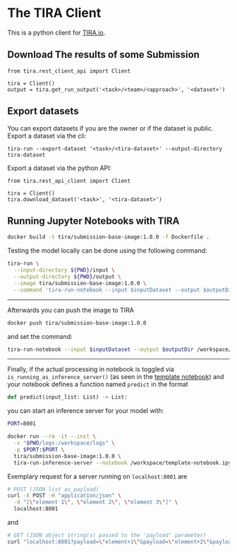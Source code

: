 # The TIRA Client

This is a python client for [TIRA.io](https://tira.io).

## Download The results of some Submission

```
from tira.rest_client_api import Client

tira = Client()
output = tira.get_run_output('<task>/<team>/<approach>', '<dataset>')
```
## Export datasets

You can export datasets if you are the owner or if the dataset is public.
Export a dataset via the cli:

```
tira-run --export-dataset '<task>/<tira-dataset>' --output-directory tira-dataset
```

Export a dataset via the python API:
```
from tira.rest_api_client import Client

tira = Client()
tira.download_dataset('<task>', '<tira-dataset>')
```

## Running Jupyter Notebooks with TIRA


```bash
docker build -t tira/submission-base-image:1.0.0 -f Dockerfile .
```
Testing the model locally can be done using the following command:
```bash
tira-run \
  --input-directory ${PWD}/input \
  --output-directory ${PWD}/output \
  --image tira/submission-base-image:1.0.0 \
  --command 'tira-run-notebook --input $inputDataset --output $outputDir /workspace/template-notebook.ipynb'
```
---
Afterwards you can push the image to TIRA
```bash
docker push tira/submission-base-image:1.0.0
```
and set the command:
```bash
tira-run-notebook --input $inputDataset --output $outputDir /workspace/template-notebook.ipynb
```

---
Finally, if the actual processing in notebook is toggled via `is_running_as_inference_server()` (as seen in the
[template notebook](template-notebook.ipynb))
and your notebook defines a function named `predict` in the format
```python
def predict(input_list: List) -> List:
```
you can start an inference server for your model with:
```bash
PORT=8001

docker run --rm -it --init \
  -v "$PWD/logs:/workspace/logs" \
  -p $PORT:$PORT \
  tira/submission-base-image:1.0.0 \
  tira-run-inference-server --notebook /workspace/template-notebook.ipynb --port $PORT
```

Exemplary request for a server running on `localhost:8001` are
```bash
# POST (JSON list as payload)
curl -X POST -H "application/json" \
  -d "[\"element 1\", \"element 2\", \"element 3\"]" \
  localhost:8001
```
and
```bash
# GET (JSON object string(s) passed to the 'payload' parameter)
curl "localhost:8001?payload=\"element+1\"&payload=\"element+2\"&payload=\"element+3\""
```
